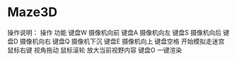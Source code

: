# Maze3D


操作说明：
操作	功能
键盘W	摄像机向前
键盘A	摄像机向左
键盘S	摄像机向后
键盘D	摄像机向右
键盘Q	摄像机下沉
键盘E	摄像机向上
键盘空格	开始模拟走迷宫
鼠标右键	视角拖动
鼠标滚轮	放大当前视野内容
键盘O	一键渲染


 



